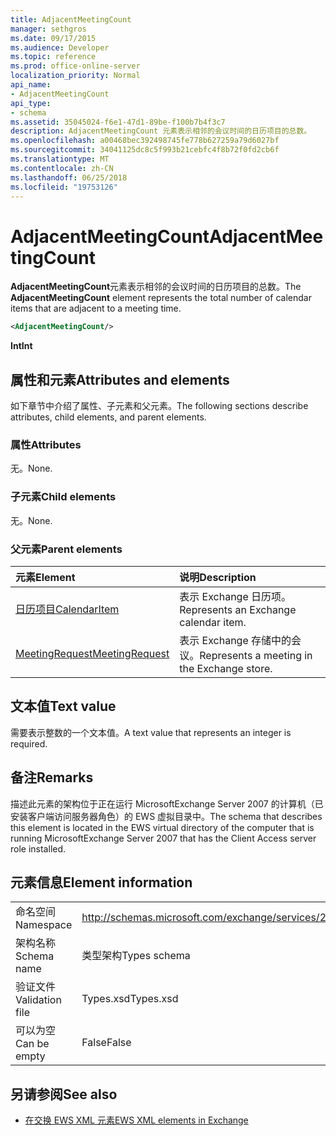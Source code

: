 ```yaml
---
title: AdjacentMeetingCount
manager: sethgros
ms.date: 09/17/2015
ms.audience: Developer
ms.topic: reference
ms.prod: office-online-server
localization_priority: Normal
api_name:
- AdjacentMeetingCount
api_type:
- schema
ms.assetid: 35045024-f6e1-47d1-89be-f100b7b4f3c7
description: AdjacentMeetingCount 元素表示相邻的会议时间的日历项目的总数。
ms.openlocfilehash: a00468bec392498745fe778b627259a79d6027bf
ms.sourcegitcommit: 34041125dc8c5f993b21cebfc4f8b72f0fd2cb6f
ms.translationtype: MT
ms.contentlocale: zh-CN
ms.lasthandoff: 06/25/2018
ms.locfileid: "19753126"
---
```

# <a name="adjacentmeetingcount"></a><span data-ttu-id="819e7-103">AdjacentMeetingCount</span><span class="sxs-lookup"><span data-stu-id="819e7-103">AdjacentMeetingCount</span></span>

<span data-ttu-id="819e7-104">**AdjacentMeetingCount**元素表示相邻的会议时间的日历项目的总数。</span><span class="sxs-lookup"><span data-stu-id="819e7-104">The **AdjacentMeetingCount** element represents the total number of calendar items that are adjacent to a meeting time.</span></span> 
  
```xml
<AdjacentMeetingCount/>
```

 <span data-ttu-id="819e7-105">**Int**</span><span class="sxs-lookup"><span data-stu-id="819e7-105">**Int**</span></span>
## <a name="attributes-and-elements"></a><span data-ttu-id="819e7-106">属性和元素</span><span class="sxs-lookup"><span data-stu-id="819e7-106">Attributes and elements</span></span>

<span data-ttu-id="819e7-107">如下章节中介绍了属性、子元素和父元素。</span><span class="sxs-lookup"><span data-stu-id="819e7-107">The following sections describe attributes, child elements, and parent elements.</span></span>
  
### <a name="attributes"></a><span data-ttu-id="819e7-108">属性</span><span class="sxs-lookup"><span data-stu-id="819e7-108">Attributes</span></span>

<span data-ttu-id="819e7-109">无。</span><span class="sxs-lookup"><span data-stu-id="819e7-109">None.</span></span>
  
### <a name="child-elements"></a><span data-ttu-id="819e7-110">子元素</span><span class="sxs-lookup"><span data-stu-id="819e7-110">Child elements</span></span>

<span data-ttu-id="819e7-111">无。</span><span class="sxs-lookup"><span data-stu-id="819e7-111">None.</span></span>
  
### <a name="parent-elements"></a><span data-ttu-id="819e7-112">父元素</span><span class="sxs-lookup"><span data-stu-id="819e7-112">Parent elements</span></span>

|<span data-ttu-id="819e7-113">**元素**</span><span class="sxs-lookup"><span data-stu-id="819e7-113">**Element**</span></span>|<span data-ttu-id="819e7-114">**说明**</span><span class="sxs-lookup"><span data-stu-id="819e7-114">**Description**</span></span>|
|:-----|:-----|
|[<span data-ttu-id="819e7-115">日历项目</span><span class="sxs-lookup"><span data-stu-id="819e7-115">CalendarItem</span></span>](calendaritem.md) <br/> |<span data-ttu-id="819e7-116">表示 Exchange 日历项。</span><span class="sxs-lookup"><span data-stu-id="819e7-116">Represents an Exchange calendar item.</span></span>  <br/> |
|[<span data-ttu-id="819e7-117">MeetingRequest</span><span class="sxs-lookup"><span data-stu-id="819e7-117">MeetingRequest</span></span>](meetingrequest.md) <br/> |<span data-ttu-id="819e7-118">表示 Exchange 存储中的会议。</span><span class="sxs-lookup"><span data-stu-id="819e7-118">Represents a meeting in the Exchange store.</span></span>  <br/> |
   
## <a name="text-value"></a><span data-ttu-id="819e7-119">文本值</span><span class="sxs-lookup"><span data-stu-id="819e7-119">Text value</span></span>

<span data-ttu-id="819e7-120">需要表示整数的一个文本值。</span><span class="sxs-lookup"><span data-stu-id="819e7-120">A text value that represents an integer is required.</span></span>
  
## <a name="remarks"></a><span data-ttu-id="819e7-121">备注</span><span class="sxs-lookup"><span data-stu-id="819e7-121">Remarks</span></span>

<span data-ttu-id="819e7-122">描述此元素的架构位于正在运行 MicrosoftExchange Server 2007 的计算机（已安装客户端访问服务器角色）的 EWS 虚拟目录中。</span><span class="sxs-lookup"><span data-stu-id="819e7-122">The schema that describes this element is located in the EWS virtual directory of the computer that is running MicrosoftExchange Server 2007 that has the Client Access server role installed.</span></span>
  
## <a name="element-information"></a><span data-ttu-id="819e7-123">元素信息</span><span class="sxs-lookup"><span data-stu-id="819e7-123">Element information</span></span>

|||
|:-----|:-----|
|<span data-ttu-id="819e7-124">命名空间</span><span class="sxs-lookup"><span data-stu-id="819e7-124">Namespace</span></span>  <br/> |http://schemas.microsoft.com/exchange/services/2006/types  <br/> |
|<span data-ttu-id="819e7-125">架构名称</span><span class="sxs-lookup"><span data-stu-id="819e7-125">Schema name</span></span>  <br/> |<span data-ttu-id="819e7-126">类型架构</span><span class="sxs-lookup"><span data-stu-id="819e7-126">Types schema</span></span>  <br/> |
|<span data-ttu-id="819e7-127">验证文件</span><span class="sxs-lookup"><span data-stu-id="819e7-127">Validation file</span></span>  <br/> |<span data-ttu-id="819e7-128">Types.xsd</span><span class="sxs-lookup"><span data-stu-id="819e7-128">Types.xsd</span></span>  <br/> |
|<span data-ttu-id="819e7-129">可以为空</span><span class="sxs-lookup"><span data-stu-id="819e7-129">Can be empty</span></span>  <br/> |<span data-ttu-id="819e7-130">False</span><span class="sxs-lookup"><span data-stu-id="819e7-130">False</span></span>  <br/> |
   
## <a name="see-also"></a><span data-ttu-id="819e7-131">另请参阅</span><span class="sxs-lookup"><span data-stu-id="819e7-131">See also</span></span>

- [<span data-ttu-id="819e7-132">在交换 EWS XML 元素</span><span class="sxs-lookup"><span data-stu-id="819e7-132">EWS XML elements in Exchange</span></span>](ews-xml-elements-in-exchange.md)


